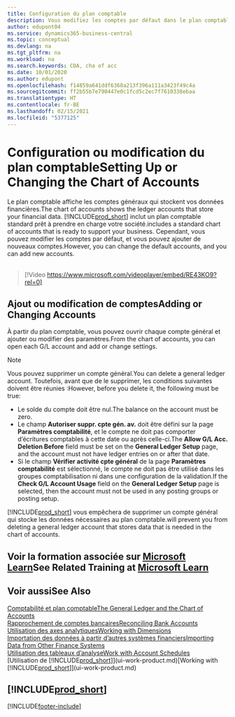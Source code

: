 ```yaml
---
title: Configuration du plan comptable
description: Vous modifiez les comptes par défaut dans le plan comptable, et vous pouvez ajouter de nouveaux comptes.
author: edupont04
ms.service: dynamics365-business-central
ms.topic: conceptual
ms.devlang: na
ms.tgt_pltfrm: na
ms.workload: na
ms.search.keywords: COA, cha of acc
ms.date: 10/01/2020
ms.author: edupont
ms.openlocfilehash: f14859a641ddf6368a213f396a111a3423f49c4a
ms.sourcegitcommit: ff2b55b7e790447e0c1fcd5c2ec7f7610338ebaa
ms.translationtype: HT
ms.contentlocale: fr-BE
ms.lasthandoff: 02/15/2021
ms.locfileid: "5377125"
---
```

# <a name="setting-up-or-changing-the-chart-of-accounts"></a><span data-ttu-id="83153-103">Configuration ou modification du plan comptable</span><span class="sxs-lookup"><span data-stu-id="83153-103">Setting Up or Changing the Chart of Accounts</span></span>
<span data-ttu-id="83153-104">Le plan comptable affiche les comptes généraux qui stockent vos données financières.</span><span class="sxs-lookup"><span data-stu-id="83153-104">The chart of accounts shows the ledger accounts that store your financial data.</span></span> [!INCLUDE[prod_short](includes/prod_short.md)] <span data-ttu-id="83153-105">inclut un plan comptable standard prêt à prendre en charge votre société.</span><span class="sxs-lookup"><span data-stu-id="83153-105">includes a standard chart of accounts that is ready to support your business.</span></span>
<span data-ttu-id="83153-106">Cependant, vous pouvez modifier les comptes par défaut, et vous pouvez ajouter de nouveaux comptes.</span><span class="sxs-lookup"><span data-stu-id="83153-106">However, you can change the default accounts, and you can add new accounts.</span></span>
<br><br>  

> [!Video https://www.microsoft.com/videoplayer/embed/RE43KO9?rel=0]


## <a name="adding-or-changing-accounts"></a><span data-ttu-id="83153-107">Ajout ou modification de comptes</span><span class="sxs-lookup"><span data-stu-id="83153-107">Adding or Changing Accounts</span></span>
<span data-ttu-id="83153-108">À partir du plan comptable, vous pouvez ouvrir chaque compte général et ajouter ou modifier des paramètres.</span><span class="sxs-lookup"><span data-stu-id="83153-108">From the chart of accounts, you can open each G/L account and add or change settings.</span></span>

> [!NOTE]  
>   <span data-ttu-id="83153-109">Vous pouvez supprimer un compte général.</span><span class="sxs-lookup"><span data-stu-id="83153-109">You can delete a general ledger account.</span></span> <span data-ttu-id="83153-110">Toutefois, avant que de le supprimer, les conditions suivantes doivent être réunies :</span><span class="sxs-lookup"><span data-stu-id="83153-110">However, before you delete it, the following must be true:</span></span>  
>  
>   * <span data-ttu-id="83153-111">Le solde du compte doit être nul.</span><span class="sxs-lookup"><span data-stu-id="83153-111">The balance on the account must be zero.</span></span>  
>   * <span data-ttu-id="83153-112">Le champ **Autoriser suppr. cpte gén. av.** doit être défini sur la page **Paramètres comptabilité**, et le compte ne doit pas comporter d’écritures comptables à cette date ou après celle-ci.</span><span class="sxs-lookup"><span data-stu-id="83153-112">The **Allow G/L Acc. Deletion Before** field must be set on the **General Ledger Setup** page, and the account must not have ledger entries on or after that date.</span></span>  
>   * <span data-ttu-id="83153-113">Si le champ **Vérifier activité cpte général** de la page **Paramètres comptabilité** est sélectionné, le compte ne doit pas être utilisé dans les groupes comptabilisation ni dans une configuration de la validation.</span><span class="sxs-lookup"><span data-stu-id="83153-113">If the **Check G/L Account Usage** field on the **General Ledger Setup** page is selected, then the account must not be used in any posting groups or posting setup.</span></span>  

[!INCLUDE[prod_short](includes/prod_short.md)] <span data-ttu-id="83153-114">vous empêchera de supprimer un compte général qui stocke les données nécessaires au plan comptable.</span><span class="sxs-lookup"><span data-stu-id="83153-114">will prevent you from deleting a general ledger account that stores data that is needed in the chart of accounts.</span></span>  

## <a name="see-related-training-at-microsoft-learn"></a><span data-ttu-id="83153-115">Voir la formation associée sur [Microsoft Learn](/learn/modules/chart-accounts-dynamics-365-business-central/index)</span><span class="sxs-lookup"><span data-stu-id="83153-115">See Related Training at [Microsoft Learn](/learn/modules/chart-accounts-dynamics-365-business-central/index)</span></span>

## <a name="see-also"></a><span data-ttu-id="83153-116">Voir aussi</span><span class="sxs-lookup"><span data-stu-id="83153-116">See Also</span></span>
[<span data-ttu-id="83153-117">Comptabilité et plan comptable</span><span class="sxs-lookup"><span data-stu-id="83153-117">The General Ledger and the Chart of Accounts</span></span>](finance-general-ledger.md)  
[<span data-ttu-id="83153-118">Rapprochement de comptes bancaires</span><span class="sxs-lookup"><span data-stu-id="83153-118">Reconciling Bank Accounts</span></span>](bank-manage-bank-accounts.md)  
[<span data-ttu-id="83153-119">Utilisation des axes analytiques</span><span class="sxs-lookup"><span data-stu-id="83153-119">Working with Dimensions</span></span>](finance-dimensions.md)  
[<span data-ttu-id="83153-120">Importation des données à partir d’autres systèmes financiers</span><span class="sxs-lookup"><span data-stu-id="83153-120">Importing Data from Other Finance Systems</span></span>](across-import-data-configuration-packages.md)  
[<span data-ttu-id="83153-121">Utilisation des tableaux d’analyse</span><span class="sxs-lookup"><span data-stu-id="83153-121">Work with Account Schedules</span></span>](bi-how-work-account-schedule.md)  
<span data-ttu-id="83153-122">[Utilisation de [!INCLUDE[prod_short](includes/prod_short.md)]](ui-work-product.md)</span><span class="sxs-lookup"><span data-stu-id="83153-122">[Working with [!INCLUDE[prod_short](includes/prod_short.md)]](ui-work-product.md)</span></span>  

## [!INCLUDE[prod_short](includes/free_trial_md.md)]


[!INCLUDE[footer-include](includes/footer-banner.md)]